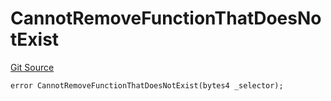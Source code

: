 # CannotRemoveFunctionThatDoesNotExist
[Git Source](https://github.com/thrackle-io/rules-protocol/blob/63b22fe4cc7ce8c74a4c033635926489351a3581/src/economic/ruleProcessor/nontagged/RuleProcessorDiamondLib.sol)


```solidity
error CannotRemoveFunctionThatDoesNotExist(bytes4 _selector);
```


